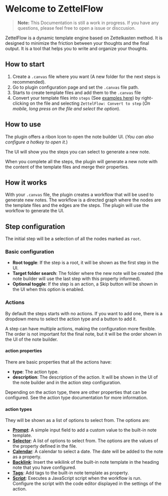 # Welcome to ZettelFlow
> **Note:** This Documentation is still a work in progress. If you have any questions, please feel free to open a issue or disccusion.

ZettelFlow is a dynamic template engine based on Zettelkasten method. It is designed to minimize the friction between your thoughts and the final output. It is a tool that helps you to write and organize your thoughts.

## How to start
1. Create a `.canvas` file where you want (A new folder for the next steps is recommended).
2. Go to plugin configuration page and set the `.canvas` file path.
3. Starts to create template files and add them to the `.canvas` file 
4. Convert your template files into `steps` (See [examples here](https://github.com/RafaelGB/Obsidian-ZettelFlow/tree/main/WorkFlow%20Test)) by right-clicking on the file and selecting `ZettelFlow: Convert to step` (*On mobile, long press on the file and select the option*).

## How to use
The plugin offers a ribon Icon to open the note builder UI. (*You can also configure a hotkey to open it.*)

The UI will show you the steps you can select to generate a new note.

When you complete all the steps, the plugin will generate a new note with the content of the template files and merge their properties.

## How it works
With your `.canvas` file, the plugin creates a workflow that will be used to generate new notes. The workflow is a directed graph where the nodes are the template files and the edges are the steps. The plugin will use the workflow to generate the UI.

## Step configuration
The initial step will be a selection of all the nodes marked as `root`.

### Basic configuration
- **Root toggle**: If the step is a root, it will be shown as the first step in the UI.
- **Target folder search**: The folder where the new note will be created (the note builder will use the last step with this property informed).
- **Optional toggle**: If the step is an action, a Skip button will be shown in the UI when this option is enabled.

### Actions
By default the steps starts with no actions. If you want to add one, there is a dropdown menu to select the action type and a button to add it.

A step can have multiple actions, making the configuration more flexible. The order is not important fot the final note, but it will be the order shown in the UI of the note builder.

#### action properties
There are basic properties that all the actions have:
- **type**: The action type.
- **description**: The description of the action. It will be shown in the UI of the note builder and in the action step configuration.

Depending on the action type, there are other properties that can be configured. See the action type documentation for more information.

#### action types
They will be shown as a list of options to select from. The options are:

- **[Prompt](./steps/PromptStep.md)**: A simple input field to add a custom value to the built-in note template.
- **[Selector](./steps/SelectorStep.md)**: A list of options to select from. The options are the values of the property defined in the file.
- **[Calendar](./steps/CalendarStep.md)**: A calendar to select a date. The date will be added to the note as a property.
- **[Backlink](./steps/BacklinkStep.md)**: Insert the wikilink of the built-in note template in the heading note that you have configured.
- **[Tags](./steps/TagsStep.md)**: Add tags to the built-in note template as property.
- **[Script](./steps/ScriptStep.md)**: Executes a JavaScript script when the workflow is run. Configure the script with the code editor displayed in the settings of the action.